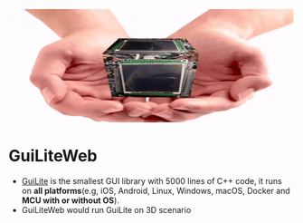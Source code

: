 <p align="center">
    <img src="doc/GuiLiteCube.gif" alt="Image" width="600" height="200"/>
</p>

# GuiLiteWeb
- [GuiLite](https://github.com/idea4good/GuiLite) is the smallest GUI library with 5000 lines of C++ code, it runs on **all platforms**(e.g, iOS, Android, Linux, Windows, macOS, Docker and **MCU with or without OS**).
- GuiLiteWeb would run GuiLite on 3D scenario
